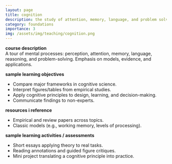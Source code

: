 ```yaml
---
layout: page
title: cognition
description: the study of attention, memory, language, and problem solving
category: foundations
importance: 3
img: /assets/img/teaching/cognition.png
---
```


**course description**  
A tour of mental processes: perception, attention, memory, language, reasoning, and problem-solving. Emphasis on models, evidence, and applications.

**sample learning objectives**  
- Compare major frameworks in cognitive science.  
- Interpret figures/tables from empirical studies.  
- Apply cognitive principles to design, learning, and decision-making.  
- Communicate findings to non-experts.

**resources i reference**  
- Empirical and review papers across topics.  
- Classic models (e.g., working memory, levels of processing).

**sample learning activities / assessments**  
- Short essays applying theory to real tasks.  
- Reading annotations and guided figure critiques.  
- Mini project translating a cognitive principle into practice.

